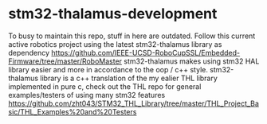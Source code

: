 # stm32-thalamus-development
 
 To busy to maintain this repo, stuff in here are outdated. 
 Follow this current active robotics project using the latest stm32-thalamus library as dependency https://github.com/IEEE-UCSD-RoboCupSSL/Embedded-Firmware/tree/master/RoboMaster 
 stm32-thalamus makes using stm32 HAL library easier and more in accordance to the oop / c++ style.
 stm32-thalamus library is a c++ translation of the my ealier THL library implemented in pure c, check out the THL repo for general examples/testers of using many stm32 features https://github.com/zht043/STM32_THL_Library/tree/master/THL_Project_Basic/THL_Examples%20and%20Testers  
 
